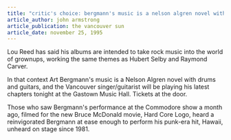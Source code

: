```yaml
---
title: "critic's choice: bergmann's music is a nelson algren novel with drums and guitars"
article_author: john armstrong
article_publication: the vancouver sun
article_date: november 25, 1995
---
```

Lou Reed has said his albums are intended to take rock music into the world of grownups, working the same themes as Hubert Selby and Raymond Carver.

In that context Art Bergmann's music is a Nelson Algren novel with drums and guitars, and the Vancouver singer/guitarist will be playing his latest chapters tonight at the Gastown Music Hall. Tickets at the door.

Those who saw Bergmann's performance at the Commodore show a month ago, filmed for the new Bruce McDonald movie, Hard Core Logo, heard a reinvigorated Bergmann at ease enough to perform his punk-era hit, Hawaii, unheard on stage since 1981.
